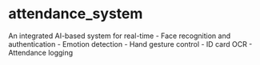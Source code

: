 # attendance_system
An integrated AI-based system for real-time - Face recognition and authentication - Emotion detection - Hand gesture control - ID card OCR - Attendance logging
